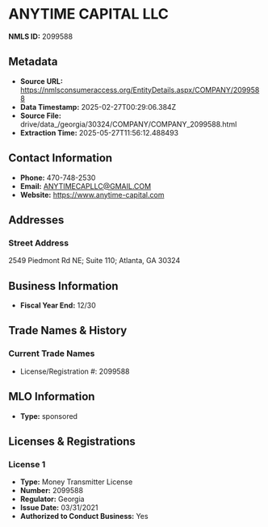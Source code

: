 # ANYTIME CAPITAL LLC

**NMLS ID:** 2099588

## Metadata
- **Source URL:** https://nmlsconsumeraccess.org/EntityDetails.aspx/COMPANY/2099588
- **Data Timestamp:** 2025-02-27T00:29:06.384Z
- **Source File:** drive/data_/georgia/30324/COMPANY/COMPANY_2099588.html
- **Extraction Time:** 2025-05-27T11:56:12.488493

## Contact Information
- **Phone:** 470-748-2530
- **Email:** ANYTIMECAPLLC@GMAIL.COM
- **Website:** https://www.anytime-capital.com

## Addresses
### Street Address
2549 Piedmont Rd NE; Suite 110; Atlanta, GA 30324

## Business Information
- **Fiscal Year End:** 12/30

## Trade Names & History
### Current Trade Names
- License/Registration #: 2099588

## MLO Information
- **Type:** sponsored

## Licenses & Registrations

### License 1
- **Type:** Money Transmitter License
- **Number:** 2099588
- **Regulator:** Georgia
- **Issue Date:** 03/31/2021
- **Authorized to Conduct Business:** Yes
